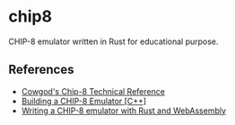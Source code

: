 # chip8

CHIP-8 emulator written in Rust for educational purpose.

## References

- [Cowgod's Chip-8 Technical Reference](http://devernay.free.fr/hacks/chip8/C8TECH10.HTM)
- [Building a CHIP-8 Emulator [C++]](https://austinmorlan.com/posts/chip8_emulator/)
- [Writing a CHIP-8 emulator with Rust and WebAssembly](https://blog.scottlogic.com/2017/12/13/chip8-emulator-webassembly-rust.html)
